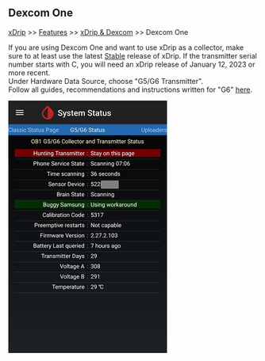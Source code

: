 ## Dexcom One  
[xDrip](../README.md) >> [Features](./Features_page) >> [xDrip & Dexcom](./Dexcom_page) >> Dexcom One    
  
If you are using Dexcom One and want to use xDrip as a collector, make sure to at least use the latest [Stable](./Updates.md) release of xDrip.  If the transmitter serial number starts with C, you will need an xDrip release of January 12, 2023 or more recent.  
Under Hardware Data Source, choose "G5/G6 Transmitter".  
Follow all guides, recommendations and instructions written for "G6" [here](./Dexcom_page).  
  
![](./images/dex-one-statuspg.png)    
